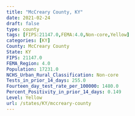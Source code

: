```yaml
---
title: "McCreary County, KY"
date: 2021-02-24
draft: false
type: county
tags: [FIPS:21147.0,FEMA:4.0,Non-core,Yellow]
categories: [KY]
County: McCreary County
State: KY
FIPS: 21147.0
FEMA_Region: 4.0
Population: 17231.0
NCHS_Urban_Rural_Classification: Non-core
Tests_in_prior_14_days: 255.0
Fourteen_day_test_rate_per_100000: 1480.0
Percent_Positivity_in_prior_14_days: 0.149
Level: Yellow
url: /states/KY/mccreary-county
---
```



